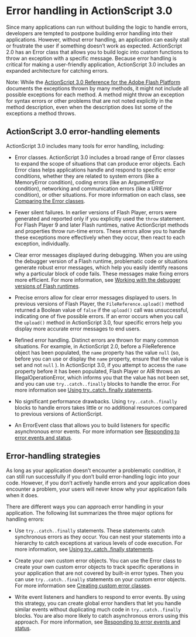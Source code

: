 # Error handling in ActionScript 3.0

<div>

Since many applications can run without building the logic to handle
errors, developers are tempted to postpone building error handling into
their applications. However, without error handling, an application can
easily stall or frustrate the user if something doesn’t work as
expected. ActionScript 2.0 has an Error class that allows you to build
logic into custom functions to throw an exception with a specific
message. Because error handling is critical for making a user-friendly
application, ActionScript 3.0 includes an expanded architecture for
catching errors.

<div>

Note: While the <a
href="http://help.adobe.com/en_US/FlashPlatform/reference/actionscript/3/index.html"
target="_self">ActionScript 3.0 Reference for the Adobe Flash
Platform</a> documents the exceptions thrown by many methods, it might
not include all possible exceptions for each method. A method might
throw an exception for syntax errors or other problems that are not
noted explicitly in the method description, even when the description
does list some of the exceptions a method throws.

</div>

</div>

<div>

## ActionScript 3.0 error-handling elements

<div>

ActionScript 3.0 includes many tools for error handling, including:

- Error classes. ActionScript 3.0 includes a broad range of Error
  classes to expand the scope of situations that can produce error
  objects. Each Error class helps applications handle and respond to
  specific error conditions, whether they are related to system errors
  (like a MemoryError condition), coding errors (like an ArgumentError
  condition), networking and communication errors (like a URIError
  condition), or other situations. For more information on each class,
  see [Comparing the Error classes](./comparing-the-error-classes.md).

- Fewer silent failures. In earlier versions of Flash Player, errors
  were generated and reported only if you explicitly used the
  `throw` statement. For Flash Player
  9 and later Flash runtimes, native ActionScript methods and
  properties throw run-time errors. These errors allow you to handle
  these exceptions more effectively when they occur, then react to
  each exception, individually.

- Clear error messages displayed during debugging. When you are using
  the debugger version of a Flash runtime, problematic code or
  situations generate robust error messages, which help you easily
  identify reasons why a particular block of code fails. These
  messages make fixing errors more efficient. For more information,
  see [Working with the debugger versions of Flash runtimes](./working-with-the-debugger-versions-of-flash-runtimes.md).

- Precise errors allow for clear error messages displayed to users. In
  previous versions of Flash Player, the
  `FileReference.upload()` method
  returned a Boolean value of `false`
  if the `upload()` call was
  unsuccessful, indicating one of five possible errors. If an error
  occurs when you call the `upload()`
  method in ActionScript 3.0, four specific errors help you display
  more accurate error messages to end users.

- Refined error handling. Distinct errors are thrown for many common
  situations. For example, in ActionScript 2.0, before a FileReference
  object has been populated, the
  `name` property has the value
  `null` (so, before you can use or
  display the `name` property, ensure
  that the value is set and not
  `null` ). In ActionScript 3.0, if
  you attempt to access the `name`
  property before it has been populated, Flash Player or AIR throws an
  IllegalOperationError, which informs you that the value has not been
  set, and you can use
  `try..catch..finally` blocks to
  handle the error. For more information see [Using try..catch..finally statements](./handling-synchronous-errors-in-an-application.md#using-try-catch-finally-statements).

- No significant performance drawbacks. Using
  `try..catch..finally` blocks to
  handle errors takes little or no additional resources compared to
  previous versions of ActionScript.

- An ErrorEvent class that allows you to build listeners for specific
  asynchronous error events. For more information see [Responding to error events and status](./responding-to-error-events-and-status.md).

</div>

</div>

<div>

## Error-handling strategies

<div>

As long as your application doesn’t encounter a problematic condition,
it can still run successfully if you don’t build error-handling logic
into your code. However, if you don’t actively handle errors and your
application does encounter a problem, your users will never know why
your application fails when it does.

There are different ways you can approach error handling in your
application. The following list summarizes the three major options for
handling errors:

- Use `try..catch..finally`
  statements. These statements catch synchronous errors as they occur.
  You can nest your statements into a hierarchy to catch exceptions at
  various levels of code execution. For more information, see [Using try..catch..finally statements](./handling-synchronous-errors-in-an-application.md#using-try-catch-finally-statements).

- Create your own custom error objects. You can use the Error class to
  create your own custom error objects to track specific operations in
  your application that are not covered by built-in error types. Then
  you can use `try..catch..finally`
  statements on your custom error objects. For more information see
  [Creating custom error classes](./creating-custom-error-classes.md).

- Write event listeners and handlers to respond to error events. By
  using this strategy, you can create global error handlers that let
  you handle similar events without duplicating much code in
  `try..catch..finally` blocks. You
  are also more likely to catch asynchronous errors using this
  approach. For more information, see [Responding to error events and status](./responding-to-error-events-and-status.md).

</div>

</div>
